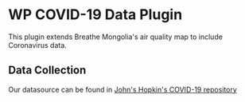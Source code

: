 # WP COVID-19 Data Plugin
This plugin extends Breathe Mongolia's air quality map to include Coronavirus data.

## Data Collection
Our datasource can be found in [John's Hopkin's COVID-19 repository](https://github.com/CSSEGISandData/COVID-19)